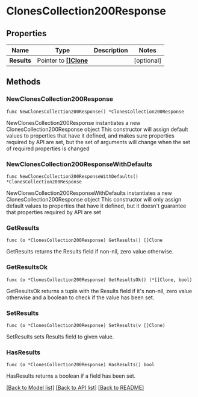 # ClonesCollection200Response

## Properties

Name | Type | Description | Notes
------------ | ------------- | ------------- | -------------
**Results** | Pointer to [**[]Clone**](Clone.md) |  | [optional] 

## Methods

### NewClonesCollection200Response

`func NewClonesCollection200Response() *ClonesCollection200Response`

NewClonesCollection200Response instantiates a new ClonesCollection200Response object
This constructor will assign default values to properties that have it defined,
and makes sure properties required by API are set, but the set of arguments
will change when the set of required properties is changed

### NewClonesCollection200ResponseWithDefaults

`func NewClonesCollection200ResponseWithDefaults() *ClonesCollection200Response`

NewClonesCollection200ResponseWithDefaults instantiates a new ClonesCollection200Response object
This constructor will only assign default values to properties that have it defined,
but it doesn't guarantee that properties required by API are set

### GetResults

`func (o *ClonesCollection200Response) GetResults() []Clone`

GetResults returns the Results field if non-nil, zero value otherwise.

### GetResultsOk

`func (o *ClonesCollection200Response) GetResultsOk() (*[]Clone, bool)`

GetResultsOk returns a tuple with the Results field if it's non-nil, zero value otherwise
and a boolean to check if the value has been set.

### SetResults

`func (o *ClonesCollection200Response) SetResults(v []Clone)`

SetResults sets Results field to given value.

### HasResults

`func (o *ClonesCollection200Response) HasResults() bool`

HasResults returns a boolean if a field has been set.


[[Back to Model list]](../README.md#documentation-for-models) [[Back to API list]](../README.md#documentation-for-api-endpoints) [[Back to README]](../README.md)


